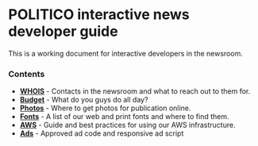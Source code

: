 # POLITICO interactive news developer guide

This is a working document for interactive developers in the newsroom.

### Contents

* [**WHOIS**](/whois.md) - Contacts in the newsroom and what to reach out to them for.
* [**Budget**](budget.md) - What do you guys do all day?
* [**Photos**](photos.md) - Where to get photos for publication online.
* [**Fonts**](fonts.md) - A list of our web and print fonts and where to find them. 
* [**AWS**](aws.md) - Guide and best practices for using our AWS infrastructure.
* [**Ads**](ads.md) - Approved ad code and responsive ad script



